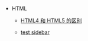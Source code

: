 - HTML

  - [HTML4 和 HTML5 的区别](docs/HTML/diff_between_html4_and_html5/index.md)

  - [test sidebar](docs/HTML/index.md)
